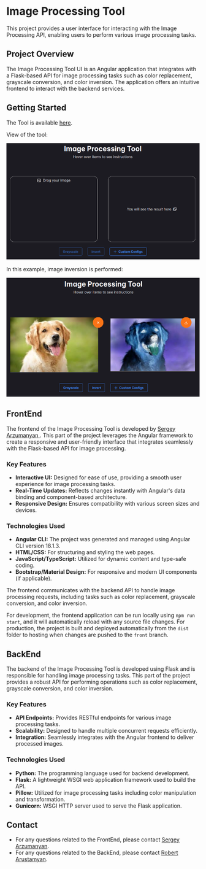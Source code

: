 # Image Processing Tool

This project provides a user interface for interacting with the Image Processing API, enabling users to perform various image processing tasks.

## Project Overview

The Image Processing Tool UI is an Angular application that integrates with a Flask-based API for image processing tasks such as color replacement, grayscale conversion, and color inversion. The application offers an intuitive frontend to interact with the backend services.

## Getting Started

The Tool is available [here](https://image-processing-tool-frontend.web.app/).

View of the tool:

![](Screens/Screen1.png)

In this example, image inversion is performed:

![](Screens/Screen2.png)

## FrontEnd

The frontend of the Image Processing Tool is developed by [ Sergey Arzumanyan ](https://github.com/SergeyArzumanyan). This part of the project leverages the Angular framework to create a responsive and user-friendly interface that integrates seamlessly with the Flask-based API for image processing.

### Key Features

- **Interactive UI:** Designed for ease of use, providing a smooth user experience for image processing tasks.
- **Real-Time Updates:** Reflects changes instantly with Angular's data binding and component-based architecture.
- **Responsive Design:** Ensures compatibility with various screen sizes and devices.

### Technologies Used

- **Angular CLI:** The project was generated and managed using Angular CLI version 18.1.3.
- **HTML/CSS:** For structuring and styling the web pages.
- **JavaScript/TypeScript:** Utilized for dynamic content and type-safe coding.
- **Bootstrap/Material Design:** For responsive and modern UI components (if applicable).

The frontend communicates with the backend API to handle image processing requests, including tasks such as color replacement, grayscale conversion, and color inversion.

For development, the frontend application can be run locally using `npm run start`, and it will automatically reload with any source file changes. For production, the project is built and deployed automatically from the `dist` folder to hosting when changes are pushed to the `front` branch.

## BackEnd

The backend of the Image Processing Tool is developed using Flask and is responsible for handling image processing tasks. This part of the project provides a robust API for performing operations such as color replacement, grayscale conversion, and color inversion.

### Key Features

- **API Endpoints:** Provides RESTful endpoints for various image processing tasks.
- **Scalability:** Designed to handle multiple concurrent requests efficiently.
- **Integration:** Seamlessly integrates with the Angular frontend to deliver processed images.

### Technologies Used

- **Python:** The programming language used for backend development.
- **Flask:** A lightweight WSGI web application framework used to build the API.
- **Pillow:** Utilized for image processing tasks including color manipulation and transformation.
- **Gunicorn:** WSGI HTTP server used to serve the Flask application.

## Contact

- For any questions related to the FrontEnd, please contact [Sergey Arzumanyan](mailto:sergey.arzumanyan.work@gmail.com).
- For any questions related to the BackEnd, please contact [Robert Arustamyan](mailto:robertarustamyan2@gmail.com).
